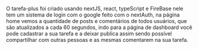 O tarefa-plus foi criado usando nextJS, react, typeScript e FireBase nele tem um sistema de login com o google feito com o nextAuth, na página home vemos a quantidade de posts e comentários de todos usuários, que são atualizados 
a cada 60 segundos, indo para a página de dashboard você pode cadastrar a sua tarefa e a deixar publica assim sendo possível compartilhar com outras pessoas e as mesmas comentarem na sua tarefa.
